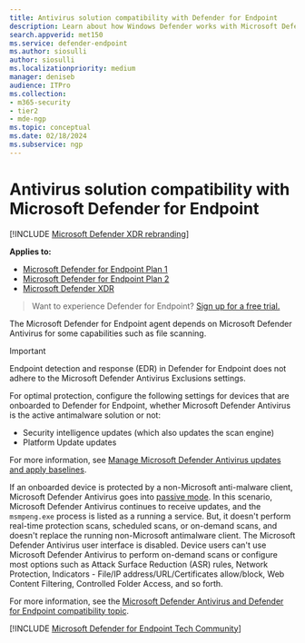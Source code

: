 ```yaml
---
title: Antivirus solution compatibility with Defender for Endpoint
description: Learn about how Windows Defender works with Microsoft Defender for Endpoint. Also learn how Defender for Endpoint works when a third-party anti-malware client is used.
search.appverid: met150
ms.service: defender-endpoint
ms.author: siosulli
author: siosulli
ms.localizationpriority: medium
manager: deniseb
audience: ITPro
ms.collection: 
- m365-security
- tier2
- mde-ngp
ms.topic: conceptual
ms.date: 02/18/2024
ms.subservice: ngp
---
```


# Antivirus solution compatibility with Microsoft Defender for Endpoint

[!INCLUDE [Microsoft Defender XDR rebranding](../includes/microsoft-defender.md)]

**Applies to:**
- [Microsoft Defender for Endpoint Plan 1](microsoft-defender-endpoint.md)
- [Microsoft Defender for Endpoint Plan 2](microsoft-defender-endpoint.md)
- [Microsoft Defender XDR](/defender-xdr)

> Want to experience Defender for Endpoint? [Sign up for a free trial.](https://signup.microsoft.com/create-account/signup?products=7f379fee-c4f9-4278-b0a1-e4c8c2fcdf7e&ru=https://aka.ms/MDEp2OpenTrial?ocid=docs-wdatp-defendercompat-abovefoldlink)

The Microsoft Defender for Endpoint agent depends on Microsoft Defender Antivirus for some capabilities such as file scanning.

> [!IMPORTANT]
> Endpoint detection and response (EDR) in Defender for Endpoint does not adhere to the Microsoft Defender Antivirus Exclusions settings.

For optimal protection, configure the following settings for devices that are onboarded to Defender for Endpoint, whether Microsoft Defender Antivirus is the active antimalware solution or not:

- Security intelligence updates (which also updates the scan engine)
- Platform Update updates

For more information, see [Manage Microsoft Defender Antivirus updates and apply baselines](microsoft-defender-antivirus-updates.md).

If an onboarded device is protected by a non-Microsoft anti-malware client, Microsoft Defender Antivirus goes into [passive mode](/defender-endpoint/microsoft-defender-antivirus-compatibility). In this scenario, Microsoft Defender Antivirus continues to receive updates, and the `msmpeng.exe` process is listed as a running a service. But, it doesn't perform real-time protection scans, scheduled scans, or on-demand scans, and doesn't replace the running non-Microsoft antimalware client. The Microsoft Defender Antivirus user interface is disabled. Device users can't use Microsoft Defender Antivirus to perform on-demand scans or configure most options such as Attack Surface Reduction (ASR) rules, Network Protection, Indicators - File/IP address/URL/Certificates allow/block, Web Content Filtering, Controlled Folder Access, and so forth. 

For more information, see the [Microsoft Defender Antivirus and Defender for Endpoint compatibility topic](microsoft-defender-antivirus-compatibility.md).

[!INCLUDE [Microsoft Defender for Endpoint Tech Community](../includes/defender-mde-techcommunity.md)]
